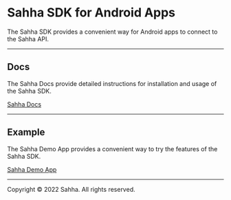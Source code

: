 # Sahha SDK for Android Apps

The Sahha SDK provides a convenient way for Android apps to connect to the Sahha API.

---

## Docs

The Sahha Docs provide detailed instructions for installation and usage of the Sahha SDK.

[Sahha Docs](https://docs.sahha.ai)

---

## Example

The Sahha Demo App provides a convenient way to try the features of the Sahha SDK.

[Sahha Demo App](https://github.com/sahha-ai/sahha-demo-android)

---

Copyright © 2022 Sahha. All rights reserved.

